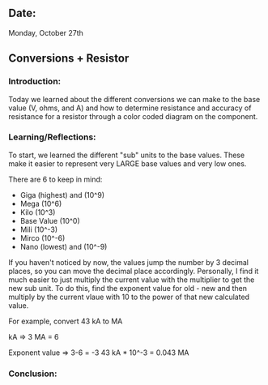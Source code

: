 ## Date:
Monday, October 27th

## Conversions + Resistor

### Introduction:
Today we learned about the different conversions we can make to the base value (V, ohms, and A) and how to determine resistance and accuracy of resistance for a resistor through a color coded diagram on the component.

### Learning/Reflections:

To start, we learned the different "sub" units to the base values. These make it easier to represent very LARGE base values and very low ones. 

There are 6 to keep in mind:

- Giga (highest) and (10^9)
- Mega (10^6)
- Kilo (10^3)
- Base Value (10^0)
- Mili (10^-3)
- Mirco (10^-6)
- Nano (lowest) and (10^-9)

If you haven't noticed by now, the values jump the number by 3 decimal places, so you can move the decimal place accordingly. Personally, I find it much easier to just multiply the current value with the multiplier to get the new sub unit. To do this, find the exponent value for old - new and then multiply by the current vlaue with 10 to the power of that new calculated value.

For example, convert 43 kA to MA

kA => 3
MA = 6

Exponent value => 3-6 = -3
43 kA * 10^-3 = 0.043 MA

### Conclusion:
